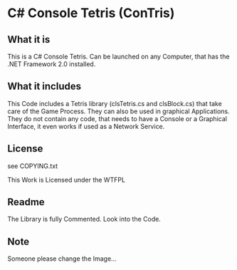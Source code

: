 # C# Console Tetris (ConTris) #
## What it is ##
This is a C# Console Tetris. Can be launched on any Computer, that has the .NET Framework 2.0 installed.
## What it includes ##
This Code includes a Tetris library (clsTetris.cs and clsBlock.cs) that take care of the Game Process. They can also be used in graphical Applications. They do not contain any code, that needs to have a Console or a Graphical Interface, it even works if used as a Network Service.
## License ##
see COPYING.txt

This Work is Licensed under the WTFPL
## Readme ##
The Library is fully Commented. Look into the Code.
## Note ##
Someone please change the Image...